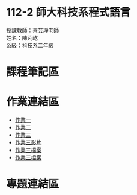 # 112-2 師大科技系程式語言
授課教師：蔡芸琤老師  
姓名：陳芃屹  
系級：科技系二年級  
# 課程筆記區
# 作業連結區
- [作業一](陳芃屹_作業一.ipynb)
- [作業二](陳芃屹_作業二.ipynb)
- [作業三](陳芃屹_作業三.ipynb)
- [作業三影片](https://www.youtube.com/watch?v=Nw5aevNT1Bg)
- [作業三檔案](http://localhost:8888/edit/movie_info.json)
- [作業三檔案](http://localhost:8888/edit/movie_info.json)
# 專題連結區
